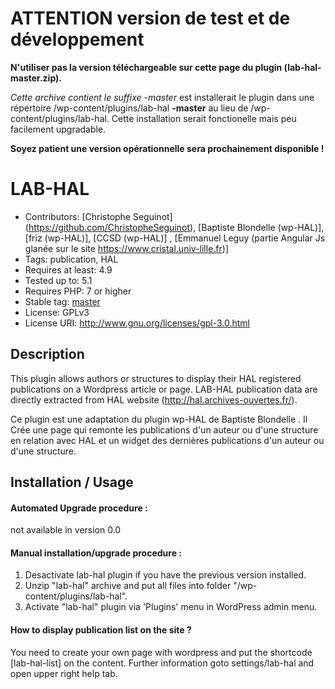 # ATTENTION version de test et de développement
__N'utiliser pas la version téléchargeable sur cette page du plugin (lab-hal-master.zip).__

*Cette archive contient le suffixe -master* est installerait le plugin dans une répertoire /wp-content/plugins/lab-hal **-master** au lieu de /wp-content/plugins/lab-hal. Cette installation serait fonctionelle mais peu facilement upgradable. 

__Soyez patient une version opérationnelle sera prochainement disponible !__

# LAB-HAL
* Contributors: [Christophe Seguinot] (https://github.com/ChristopheSeguinot), [Baptiste Blondelle (wp-HAL)], [friz (wp-HAL)], [CCSD (wp-HAL)] , [Emmanuel Leguy (partie Angular Js glanée sur le site https://www.cristal.univ-lille.fr)]
* Tags: publication, HAL
* Requires at least: 4.9
* Tested up to: 5.1
* Requires PHP: 7 or higher
* Stable tag: [master](https://github.com/cnrs-webkit/lab-hal/releases/latest)
* License: GPLv3
* License URI: <http://www.gnu.org/licenses/gpl-3.0.html>

<!-- ## Description section NOT USED to display description in Wordpress Admin panel --> 

## Description

This plugin allows authors or structures to display their HAL registered publications on a Wordpress article or page.
LAB-HAL publication data are directly extracted from HAL website (http://hal.archives-ouvertes.fr/).

Ce plugin est une adaptation du plugin wp-HAL de Baptiste Blondelle . Il Crée une page qui remonte les publications d'un auteur ou d'une structure en relation avec HAL et un widget des dernières publications d'un auteur ou d'une structure.
 
## Installation / Usage


#### Automated Upgrade procedure :
not available in version 0.0

#### Manual installation/upgrade procedure :

1. Desactivate lab-hal plugin if you have the previous version installed.
2. Unzip "lab-hal" archive and put all files into folder "/wp-content/plugins/lab-hal".
3. Activate "lab-hal" plugin via 'Plugins' menu in WordPress admin menu.

#### How to display publication list on the site ?

You need to create your own page with wordpress and put the shortcode [lab-hal-list] on the content.
Further information goto settings/lab-hal and open upper right help tab.

